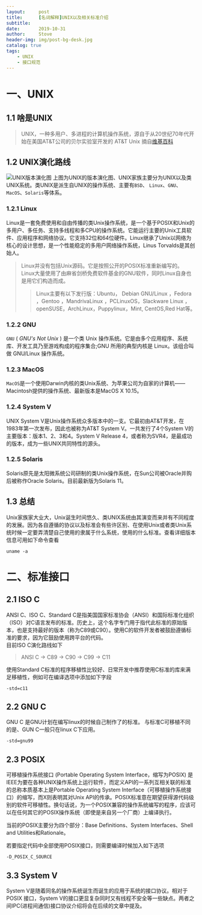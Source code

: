 ```yaml
---
layout:     post
title:      [名词解释]UNIX以及相关标准介绍
subtitle:   
date:       2019-10-31
author:     Stove
header-img: img/post-bg-desk.jpg
catalog: true
tags:
    - UNIX
    - 接口规范
--- 
```



# 一、UNIX
## 1.1 啥是UNIX

>UNIX，一种多用户、多进程的计算机操作系统，源自于从20世纪70年代开始在美国AT&T公司的贝尔实验室开发的 AT&T Unix
摘自[维基百科](https://www.wikiwand.com/zh-hans/UNIX)


## 1.2 UNIX演化路线
![UNIX版本演化图](https://upload.wikimedia.org/wikipedia/commons/c/cd/Unix_timeline.en.svg)
上图为UNIX的版本演化图、UNIX家族主要分为UNIX以及类UNIX系统。类UNIX是派生自UNIX的操作系统、主要有`BSD`、
`Linux`、`GNU`、`MacOS`、`Solaris`等体系。
### 1.2.1 Linux
Linux是一套免费使用和自由传播的类Unix操作系统，是一个基于POSIX和Unix的多用户、多任务、支持多线程和多CPU的操作系统。它能运行主要的Unix工具软件、应用程序和网络协议。它支持32位和64位硬件。Linux继承了Unix以网络为核心的设计思想，是一个性能稳定的多用户网络操作系统，Linus Torvalds是其创始人。
>Linux并没有包括Unix源码。它是按照公开的POSIX标准重新编写的。Linux大量使用了由麻省剑桥免费软件基金的GNU软件，同时Linux自身也是用它们构造而成。</br>
>>Linux主要有以下发行版：Ubuntu， Debian GNU/Linux ，Fedora ，Gentoo ，MandrivaLinux ，PCLinuxOS，Slackware Linux ，openSUSE，ArchLinux，Puppylinux，Mint, CentOS,Red Hat等。
### 1.2.2 GNU
`GNU` ( *GNU's Not Unix* ) 是一个类 Unix 操作系统。它是由多个应用程序、系统库、开发工具乃至游戏构成的程序集合;GNU 所用的典型内核是 Linux。该组合叫做 GNU/Linux 操作系统。

### 1.2.3 MacOS
`MacOS`是一个使用Darwin内核的类Unix系统、为苹果公司为自家的计算机——Macintosh提供的操作系统、最新版本是MacOS X 10.15。

### 1.2.4 System V
UNIX System V是Unix操作系统众多版本中的一支。它最初由AT&T开发，在1983年第一次发布，因此也被称为AT&T System V。一共发行了4个System V的主要版本：版本1、2、3和4。System V Release 4，或者称为SVR4，是最成功的版本，成为一些UNIX共同特性的源头。

### 1.2.5 Solaris
Solaris原先是太阳微系统公司研制的类Unix操作系统，在Sun公司被Oracle并购后被称作Oracle Solaris。目前最新版为Solaris 11。
## 1.3 总结
Unix家族家大业大，Unix诞生时间悠久、类UNIX系统由其演变而来并有不同程度的发展。因为各自遵循的协议以及标准会有些许区别、在使用Unix或者类Unix系统时候一定要弄清楚自己使用的隶属于什么系统，使用的什么标准。查看详细版本信息可用如下命令查看
```
uname -a
```

#  二、标准接口
## 2.1 ISO C
ANSI C、ISO C、Standard C是指美国国家标准协会（ANSI）和国际标准化组织（ISO）对C语言发布的标准。历史上，这个名字专门用于指代此标准的原始版本，也是支持最好的版本（称为C89或C90）。使用C的软件开发者被鼓励遵循标准的要求，因为它鼓励使用跨平台的代码。</br>
目前ISO C演化路线如下

>ANSI C -> C89 -> C90 -> C99 -> C11

使用Standard C标准的程序移植性比较好、日常开发中推荐使用C标准的库来满足移植性，例如可在编译选项中添加如下字段
```
-std=c11
```
## 2.2 GNU C
GNU C 是GNU计划在编写linux的时候自己制作了的标准。
与标准C可移植不同的是、GUN C一般只在linux C下应用。
```
-std=gnu99
```

## 2.3 POSIX
可移植操作系统接口 (Portable Operating System Interface，缩写为POSIX) 是IEEE为要在各种UNIX操作系统上运行软件，而定义API的一系列互相关联的标准的总称本质基本上是Portable Operating System Interface（可移植操作系统接口）的缩写，而X则表明其对Unix API的传承。POSIX标准意在期望获得源代码级别的软件可移植性。换句话说，为一个POSIX兼容的操作系统编写的程序，应该可以在任何其它的POSIX操作系统（即使是来自另一个厂商）上编译执行。

当前的POSIX主要分为四个部分：Base Definitions、System Interfaces、Shell and Utilities和Rationale。

若要指定代码中全部使用POSIX接口，则需要编译时候加入如下选项
```
-D_POSIX_C_SOURCE
```
## 3.3 System V
System V是随着同名的操作系统诞生而诞生的应用于系统的接口协议。相对于POSIX 接口，System V的接口更显复杂同时又有线程不安全等一些缺点。两者之间IPC(进程间通信)接口协议介绍将会在后续的文章中提及。
